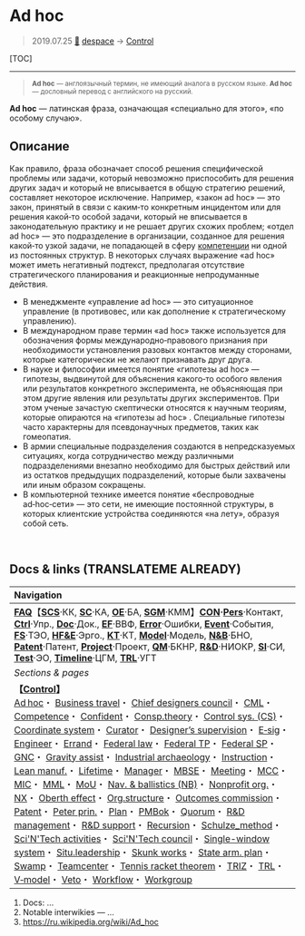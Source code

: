 # Ad hoc
> 2019.07.25 [🚀](../index/index.md) [despace](index.md) → [Control](control.md)

[TOC]

---

> <small>**Ad hoc** — англоязычный термин, не имеющий аналога в русском языке. **Ad hoc** — дословный перевод с английского на русский.</small>

**Ad hoc** — латинская фраза, означающая «специально для этого», «по особому случаю».



## Описание
Как правило, фраза обозначает способ решения специфической проблемы или задачи, который невозможно приспособить для решения других задач и который не вписывается в общую стратегию решений, составляет некоторое исключение. Например, «закон ad hoc» — это закон, принятый в связи с каким‑то конкретным инцидентом или для решения какой‑то особой задачи, который не вписывается в законодательную практику и не решает других схожих проблем; «отдел ad hoc» — это подразделение в организации, созданное для решения какой‑то узкой задачи, не попадающей в сферу [компетенции](competence.md) ни одной из постоянных структур. В некоторых случаях выражение «ad hoc» может иметь негативный подтекст, предполагая отсутствие стратегического планирования и реакционные непродуманные действия.

   - В менеджменте «управление ad hoc» — это ситуационное управление (в противовес, или как дополнение к стратегическому управлению).
   - В международном праве термин «ad hoc» также используется для обозначения формы международно‑правового признания при необходимости установления разовых контактов между сторонами, которые категорически не желают признавать друг друга.
   - В науке и философии имеется понятие «гипотезы ad hoc» — гипотезы, выдвинутой для объяснения какого‑то особого явления или результатов конкретного эксперимента, не объясняющая при этом другие явления или результаты других экспериментов. При этом ученые зачастую скептически относятся к научным теориям, которые опираются на «гипотезы ad hoc» . Специальные гипотезы часто характерны для псевдонаучных предметов, таких как гомеопатия.
   - В армии специальные подразделения создаются в непредсказуемых ситуациях, когда сотрудничество между различными подразделениями внезапно необходимо для быстрых действий или из остатков предыдущих подразделений, которые были захвачены или иным образом сокращены.
   - В компьютерной технике имеется понятие «беспроводные ad‑hoc‑сети» — это сети, не имеющие постоянной структуры, в которых клиентские устройства соединяются «на лету», образуя собой сеть.



<p style="page-break-after:always"> </p>

## Docs & links (TRANSLATEME ALREADY)
|Navigation|
|:--|
|**[FAQ](faq.md)**【**[SCS](scs.md)**·КК, **[SC](sc.md)**·КА, **[OE](oe.md)**·БА, **[SGM](sgm.md)**·КММ】**[CON](contact.md)·[Pers](person.md)**·Контакт, **[Ctrl](control.md)**·Упр., **[Doc](doc.md)**·Док., **[EF](ef.md)**·ВВФ, **[Error](error.md)**·Ошибки, **[Event](event.md)**·События, **[FS](fs.md)**·ТЭО, **[HF&E](hfe.md)**·Эрго., **[KT](kt.md)**·КТ, **[Model](model.md)**·Модель, **[N&B](nnb.md)**·БНО, **[Patent](патент.md)**·Патент, **[Project](project.md)**·Проект, **[QM](qm.md)**·БКНР, **[R&D](rnd.md)**·НИОКР, **[SI](si.md)**·СИ, **[Test](test.md)**·ЭО, **[Timeline](timeline.md)**·ЦГМ, **[TRL](trl.md)**·УГТ|
|*Sections & pages*|
|**【[Control](Control.md)】**<br> [Ad hoc](ad_hoc.md)・ [Business travel](business_travel.md)・ [Chief designers council](cocd.md)・ [CML](cml.md)・ [Competence](competence.md)・ [Confident](confident.md)・ [Consp.theory](consp_theory.md)・ [Control sys. (CS)](cs.md)・ [Coordinate system](coord_sys.md)・ [Curator](curator.md)・ [Designer’s supervision](des_spv.md)・ [E‑sig](esig.md)・ [Engineer](se.md)・ [Errand](errand.md)・ [Federal law](fed_law.md)・ [Federal TP](fed_tp.md)・ [Federal SP](fed_sp.md)・ [GNC](gnc.md)・ [Gravity assist](gravass.md)・ [Industrial archaeology](ind_arch.md)・ [Instruction](instruction.md)・ [Lean manuf.](lean_man.md)・ [Lifetime](lifetime.md)・ [Manager](manager.md)・ [MBSE](mbse.md)・ [Meeting](meeting.md)・ [MCC](scs.md)・ [MIC](mic.md)・ [MML](mml.md)・ [MoU](mou.md)・ [Nav. & ballistics (NB)](nnb.md)・ [Nonprofit org.](nonprof_org.md)・ [NX](nx.md)・ [Oberth effect](oberth_eff.md)・ [Org.structure](orgstruct.md)・ [Outcomes commission](outccom.md)・ [Patent](patent_res.md)・ [Peter prin.](peter_principle.md)・ [Plan](plan.md)・ [PMBok](pmbok.md)・ [Quorum](quorum.md)・ [R&D management](mgmt.md)・ [R&D support](rnd_support.md)・ [Recursion](recurs.md)・ [Schulze_method](schulze_method.md)・ [Sci'N'Tech activities](st_act.md)・ [Sci'N'Tech council](satc.md)・ [Single-window system](sw_sys.md)・ [Situ.leadership](situ_leadership.md)・ [Skunk works](skunk_works.md)・ [State arm. plan](plan_sa.md)・ [Swamp](swamp.md)・ [Teamcenter](teamcenter.md)・ [Tennis racket theorem](tr_theorem.md)・ [TRIZ](triz.md)・ [TRL](trl.md)・ [V‑model](v_model.md)・ [Veto](veto.md)・ [Workflow](workflow.md)・ [Workgroup](wg.md)|

   1. Docs: …
   1. Notable interwikies — …
   1. <https://ru.wikipedia.org/wiki/Ad_hoc>

